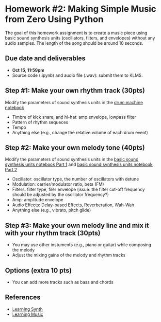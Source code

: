 # Homework #2: Making Simple Music from Zero Using Python

The goal of this homework assignment is to create a music piece using basic sound synthesis units (oscillators, filters, and envelopes) without any audio samples. The length of the song should be around 10 seconds.  

## Due date and deliverables
- **Oct 15, 11:59pm**
- Source code (.ipynb) and audio file (.wav): submit them to KLMS.

## Step #1: Make your own rhythm track (30pts)
Modify the parameters of sound synthesis units in the <a href="https://github.com/juhannam/ctp431-2024/blob/main/python/04.%20Drum%20Machine.ipynb"> drum machine notebook </a>
- Timbre of kick snare, and hi-hat: amp envelope, lowpass filter
- Pattern of rhythm sequeces
- Tempo 
- Anything else (e.g., change the relative volume of each drum event) 

## Step #2: Make your own melody tone (40pts)
Modify the parameters of sound synthesis units in the <a href="https://github.com/juhannam/ctp431-2024/blob/main/python/03.%20Basic%20Sound%20Synthesis%20Units%20-%20Part%201.ipynb"> basic sound synthesis units notebook Part 1</a> and <a href="https://github.com/juhannam/ctp431-2024/blob/main/python/05.%20Basic%20Sound%20Synthesis%20Units%20-%20Part%202.ipynb"> basic sound synthesis units notebook Part 2</a>
- Oscillator: oscillator type, the number of oscillators with detune
- Modulation: carrier/modulator ratio, beta (FM)
- Filters: filter type, filer envelope (issue: the filter cut-off frequency should be adjusted by the oscillator frequency?)
- Amp: amplitude envelope
- Audio Effects: Delay-based Effects, Reverberation, Wah-Wah
- Anything else (e.g., vibrato, pitch glide)

## Step #3: Make your own melody line and mix it with your rhythm track  (30pts)
- You may use other instuments (e.g., piano or guitar) while composing the melody 
- Adjust the mixing gains of the melody and rhythm tracks 

## Options (extra 10 pts)
- You can add more tracks such as bass and chords 

## References
- [Learning Synth](https://learningsynths.ableton.com/en/playground)
- [Learning Music](https://learningmusic.ableton.com/index.html)